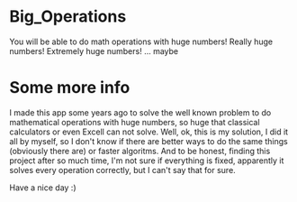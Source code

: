 # Big_Operations
You will be able to do math operations with huge numbers! Really huge numbers! Extremely huge numbers! ... maybe

# Some more info
I made this app some years ago to solve the well known problem to do mathematical operations with huge numbers, so huge that classical calculators or even Excell can not solve.
Well, ok, this is my solution, I did it all by myself, so I don't know if there are better ways to do the same things (obviously there are) or faster algoritms. And to be honest, finding this project after so much time, I'm not sure if everything is fixed, apparently it solves every operation correctly, but I can't say that for sure.

Have a nice day :)

